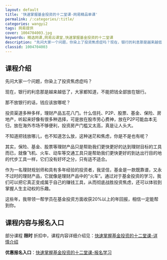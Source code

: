 ```yaml
---
layout: default
title: '快速掌握基金投资的十二堂课-网易精品单课'
permalink: /:categories/:title/
categories: wangyi2
tags: 网易提供
cover: 1004704003.jpg
keywords: 精选网课,网易云课堂,快速掌握基金投资的十二堂课
description: "先问大家一个问题，你染上了投资焦虑症吗？现在，银行的利息那是越来越低了，大家都知道，不能把钱全部放在银行。那不放银行的话，钱应该放哪呢？投资渠道多种多样，理财产品五花八门。什么信托、P2P、"
classid: 1004704003
---
```


## 课程介绍

先问大家一个问题，你染上了投资焦虑症吗？

现在，银行的利息那是越来越低了，大家都知道，不能把钱全部放在银行。

那不放银行的话，钱应该放哪呢？

投资渠道多种多样，理财产品五花八门。什么信托、P2P、股票、基金、保险、房地产，听起来好像有很多种选择，可是放在股市劳心费神，放在P2P可能血本无归，放在海外市场不够便利，投资房产门槛又太高，真是让人头大。

不知道把钱放哪儿，也不知道怎么放，这种迷茫和焦虑，你是不是也有呢？

其实，保险、基金、股票等理财产品只是帮助我们更快更好的达到理财目标的工具而已，就像飞机、火车、动车等交通工具只是帮助我们更快更好的到达出行目的地的代步工具一样，它们没有好坏之分，只有适不适合。

作为一名理财规划师和具有多年经验的投资者，我坚信，基金是一款既靠谱，又永不过时的理财产品，它就像是理财产品中的“火车”。通过对于基金投资的学习，我们可以把它真正变成属于自己的赚钱工具，从而彻底战胜投资焦虑，还可以体验到掌握人生主动权的乐趣。

这些年，我带领一帮学员在基金投资方面收获20%以上的年回报，相信一定能帮到你。

## 课程内容与报名入口

部分课程 **限时** 折扣中，课程内容详细介绍见：[快速掌握基金投资的十二堂课-详情介绍](https://study.163.com/course/introduction/1004704003.htm?share=1&shareId=1025206652&utm_campaign=share&utm_medium=iphoneShare&utm_source=&utm_u=1025206652)

**优惠报名入口**：[快速掌握基金投资的十二堂课-报名学习](https://study.163.com/course/introduction/1004704003.htm?share=1&shareId=1025206652&utm_campaign=share&utm_medium=iphoneShare&utm_source=&utm_u=1025206652)

